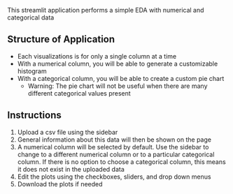 This streamlit application performs a simple EDA with numerical and categorical data

## Structure of Application

- Each visualizations is for only a single column at a time
- With a numerical column, you will be able to generate a customizable histogram
- With a categorical column, you will be able to create a custom pie chart
    - Warning: The pie chart will not be useful when there are many different categorical values present

## Instructions

1. Upload a csv file using the sidebar
2. General information about this data will then be shown on the page
3. A numerical column will be selected by default. Use the sidebar to change to a different numerical column or to a particular categorical column. If there is no option to choose a categorical column, this means it does not exist in the uploaded data
4. Edit the plots using the checkboxes, sliders, and drop down menus
5. Download the plots if needed